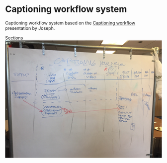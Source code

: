 # Captioning workflow system


Captioning workflow system based on the [Captioning workflow](/remote-presentations/captioning-workflow.md) presentation by Joseph. 


Sections ![Captioning workflow](/assets/captioning_workflow.png)